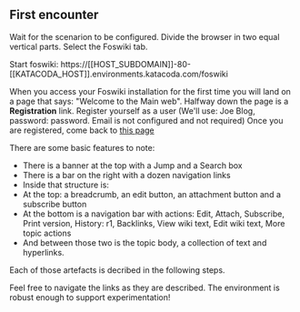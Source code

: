 ## First encounter

Wait for the scenarion to be configured. Divide the browser in two equal vertical parts. Select the Foswiki tab.

Start foswiki: https://[[HOST_SUBDOMAIN]]-80-[[KATACODA_HOST]].environments.katacoda.com/foswiki

When you access your Foswiki installation for the first time you will land on a page that says: "Welcome to the Main web".
Halfway down the page is a **Registration** link. Register yourself as a user
(We'll use: Joe Blog, password: password. Email is not configured and not required)
Once you are registered, come back to [this page](https://[[HOST_SUBDOMAIN]]-80-[[KATACODA_HOST]].environments.katacoda.com/foswiki)

There are some basic features to note:
*   There is a banner at the top with a Jump and a Search box
*   There is a bar on the right with a dozen navigation links 
*   Inside that structure is:
   *   At the top: a breadcrumb, an edit button, an attachment button and a subscribe button
   *   At the bottom is a navigation bar with actions: Edit, Attach, Subscribe, Print version, History: r1, Backlinks, View wiki text, Edit wiki text, More topic actions
   *   And between those two is the topic body, a collection of text and hyperlinks.
   
Each of those artefacts is decribed in the following steps.

Feel free to navigate the links as they are described. The environment is robust enough to support experimentation!
